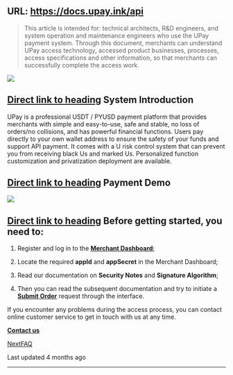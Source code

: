 URL: https://docs.upay.ink/api
---
> This article is intended for: technical architects, R&D engineers, and system operation and maintenance engineers who use the UPay payment system. Through this document, merchants can understand UPay access technology, accessed product businesses, processes, access specifications and other information, so that merchants can successfully complete the access work.

![](https://docs.upay.ink/~gitbook/image?url=https%3A%2F%2F2797017222-files.gitbook.io%2F%7E%2Ffiles%2Fv0%2Fb%2Fgitbook-x-prod.appspot.com%2Fo%2Fspaces%252F6qsYSjbQHbBdxbgd1wf9%252Fuploads%252Fa1pYNDVgZl6tDclkoVts%252Fupay.ink%2520%281%29.png%3Falt%3Dmedia%26token%3Db89de9bf-f194-47e9-ab8d-5d780a272669&width=768&dpr=4&quality=100&sign=d35732cd&sv=2)

## [Direct link to heading](https://docs.upay.ink/api\#system-introduction)    System Introduction

UPay is a professional USDT / PYUSD payment platform that provides merchants with simple and easy-to-use, safe and stable, no loss of orders/no collisions, and has powerful financial functions. Users pay directly to your own wallet address to ensure the safety of your funds and support API payment. It comes with a U risk control system that can prevent you from receiving black Us and marked Us. Personalized function customization and privatization deployment are available.

## [Direct link to heading](https://docs.upay.ink/api\#payment-demo)    Payment Demo

![](https://docs.upay.ink/~gitbook/image?url=https%3A%2F%2F2797017222-files.gitbook.io%2F%7E%2Ffiles%2Fv0%2Fb%2Fgitbook-x-prod.appspot.com%2Fo%2Fspaces%252F6qsYSjbQHbBdxbgd1wf9%252Fuploads%252FZpGmu0gXjzdsRNsaLtca%252FUPay-d1.gif%3Falt%3Dmedia%26token%3D98cd2c3e-d6f2-4515-b26c-f0941fbd3257&width=768&dpr=4&quality=100&sign=3de268ba&sv=2)

## [Direct link to heading](https://docs.upay.ink/api\#before-getting-started-you-need-to)    Before getting started, you need to:

1. Register and log in to the [**Merchant Dashboard**](https://app.upay.ink/#/user/login?redirect=/);

2. Locate the required **appId** and **appSecret** in the Merchant Dashboard;

3. Read our documentation on **Security Notes** and **Signature Algorithm**;

4. Then you can read the subsequent documentation and try to initiate a [**Submit Order**](https://docs.upay.ink/api/order/submit-order) request through the interface.


If you encounter any problems during the access process, you can contact online customer service to get in touch with us at any time.

[**Contact us**](https://t.me/UPay_ink)

[NextFAQ](https://docs.upay.ink/api/faq)

Last updated 4 months ago

* * *